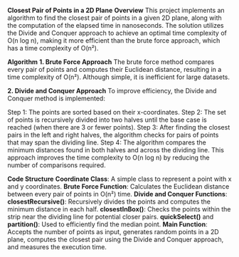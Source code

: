 **Closest Pair of Points in a 2D Plane**
**Overview**
This project implements an algorithm to find the closest pair of points in a given 2D plane, along with the computation of the elapsed time in nanoseconds. The solution utilizes the Divide and Conquer approach to achieve an optimal time complexity of O(n log n), making it more efficient than the brute force approach, which has a time complexity of O(n²).

**Algorithm**
**1. **Brute Force Approach****
The brute force method compares every pair of points and computes their Euclidean distance, resulting in a time complexity of O(n²). Although simple, it is inefficient for large datasets.

**2. Divide and Conquer Approach**
To improve efficiency, the Divide and Conquer method is implemented:

Step 1: The points are sorted based on their x-coordinates.
Step 2: The set of points is recursively divided into two halves until the base case is reached (when there are 3 or fewer points).
Step 3: After finding the closest pairs in the left and right halves, the algorithm checks for pairs of points that may span the dividing line.
Step 4: The algorithm compares the minimum distances found in both halves and across the dividing line.
This approach improves the time complexity to O(n log n) by reducing the number of comparisons required.

**Code Structure**
**Coordinate Class**: A simple class to represent a point with x and y coordinates.
**Brute Force Function**: Calculates the Euclidean distance between every pair of points in O(n²) time.
**Divide and Conquer Functions**:
**closestRecursive()**: Recursively divides the points and computes the minimum distance in each half.
**closestInBox()**: Checks the points within the strip near the dividing line for potential closer pairs.
**quickSelect()** and **partition()**: Used to efficiently find the median point.
**Main Function**: Accepts the number of points as input, generates random points in a 2D plane, computes the closest pair using the Divide and Conquer approach, and measures the execution time.
